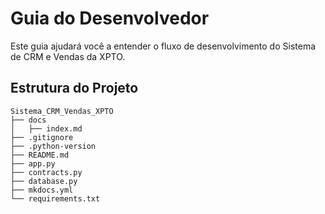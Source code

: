 # Guia do Desenvolvedor

Este guia ajudará você a entender o fluxo de desenvolvimento do Sistema de CRM e Vendas da XPTO.

## Estrutura do Projeto

```plaintext
Sistema_CRM_Vendas_XPTO
├── docs
│   ├── index.md
├── .gitignore
├── .python-version
├── README.md
├── app.py
├── contracts.py
├── database.py
├── mkdocs.yml
└── requirements.txt
```